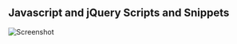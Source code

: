 ## Javascript and jQuery Scripts and Snippets

![Screenshot](https://github.com/shb-services/imortant-scripts-for-web/blob/main/assets/js%20and%20jquery.jpg)
